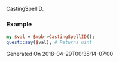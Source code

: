 CastingSpellID.
### Example

```perl
my $val = $mob->CastingSpellID();
quest::say($val); # Returns uint
```


Generated On 2018-04-29T00:35:14-07:00